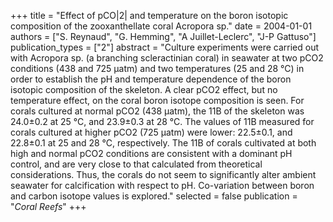 +++
title = "Effect of pCO|2| and temperature on the boron isotopic composition of the zooxanthellate coral Acropora sp."
date = 2004-01-01
authors = ["S. Reynaud", "G. Hemming", "A Juillet-Leclerc", "J-P Gattuso"]
publication_types = ["2"]
abstract = "Culture experiments were carried out with Acropora sp. (a branching scleractinian coral) in seawater at two pCO2 conditions (438 and 725 µatm) and two temperatures (25 and 28 °C) in order to establish the pH and temperature dependence of the boron isotopic composition of the skeleton. A clear pCO2 effect, but no temperature effect, on the coral boron isotope composition is seen. For corals cultured at normal pCO2 (438 µatm), the 11B of the skeleton was 24.0±0.2 at 25 °C, and 23.9±0.3 at 28 °C. The values of 11B measured for corals cultured at higher pCO2 (725 µatm) were lower: 22.5±0.1, and 22.8±0.1 at 25 and 28 °C, respectively. The 11B of corals cultivated at both high and normal pCO2 conditions are consistent with a dominant pH control, and are very close to that calculated from theoretical considerations. Thus, the corals do not seem to significantly alter ambient seawater for calcification with respect to pH. Co-variation between boron and carbon isotope values is explored."
selected = false
publication = "*Coral Reefs*"
+++

